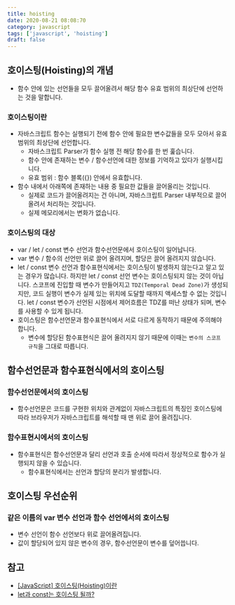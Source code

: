```yaml
---
title: hoisting
date: 2020-08-21 08:08:70
category: javascript
tags: ['javascript', 'hoisting']
draft: false
---
```


## 호이스팅(Hoisting)의 개념

- 함수 안에 있는 선언들을 모두 끌어올려서 해당 함수 유효 범위의 최상단에 선언하는 것을 말합니다.

### 호이스팅이란

- 자바스크립트 함수는 실행되기 전에 함수 안에 필요한 변수값들을 모두 모아서 유효 범위의 최상단에 선언합니다.
  - 자바스크립트 Parser가 함수 실행 전 해당 함수를 한 번 훑습니다.
  - 함수 안에 존재하는 변수 / 함수선언에 대한 정보를 기억하고 있다가 실행시킵니다.
  - 유효 범위 : 함수 블록({}) 안에서 유효합니다.
- 함수 내에서 아래쪽에 존재하는 내용 중 필요한 값들을 끌어올리는 것입니다.
  - 실제로 코드가 끌어올려지는 건 아니며, 자바스크립트 Parser 내부적으로 끌어올려서 처리하는 것입니다.
  - 실제 메모리에서는 변화가 없습니다.

### 호이스팅의 대상

- var / let / const 변수 선언과 함수선언문에서 호이스팅이 일어납니다.
- var 변수 / 함수의 선언만 위로 끌어 올려지며, 할당은 끌어 올려지지 않습니다.
- let / const 변수 선언과 함수표현식에서는 호이스팅이 발생하지 않는다고 알고 있는 경우가 많습니다. 하지만 let / const 선언 변수는 호이스팅되지 않는 것이 아닙니다. 스코프에 진입할 때 변수가 만들어지고 `TDZ(Temporal Dead Zone)`가 생성되지만, 코드 실행이 변수가 실제 있는 위치에 도달할 때까지 액세스할 수 없는 것입니다. let / const 변수가 선언된 시점에서 제어흐름은 TDZ를 떠난 상태가 되며, 변수를 사용할 수 있게 됩니다.
- 호이스팅은 함수선언문과 함수표현식에서 서로 다르게 동작하기 때문에 주의해야 합니다.
  - 변수에 할당된 함수표현식은 끌어 올려지지 않기 때문에 이때는 `변수의 스코프 규칙`을 그대로 따릅니다.

## 함수선언문과 함수표현식에서의 호이스팅

### 함수선언문에서의 호이스팅

- 함수선언문은 코드를 구현한 위치와 관계없이 자바스크립트의 특징인 호이스팅에 따라 브라우저가 자바스크립트를 해석할 때 맨 위로 끌어 올려집니다.

### 함수표현시에서의 호이스팅

- 함수표현식은 함수선언문과 달리 선언과 호출 순서에 따라서 정상적으로 함수가 실행되지 않을 수 있습니다.
  - 함수표현식에서는 선언과 할당의 분리가 발생합니다.

## 호이스팅 우선순위

### 같은 이름의 var 변수 선언과 함수 선언에서의 호이스팅

- 변수 선언이 함수 선언보다 위로 끌어올려집니다.
- 값이 할당되어 있지 않은 변수의 경우, 함수선언문이 변수를 덮어씁니다.

## 참고

- [[JavaScript] 호이스팅(Hoisting)이란](https://gmlwjd9405.github.io/2019/04/22/javascript-hoisting.html)
- [let과 const는 호이스팅 될까?](https://medium.com/korbit-engineering/let%EA%B3%BC-const%EB%8A%94-%ED%98%B8%EC%9D%B4%EC%8A%A4%ED%8C%85-%EB%90%A0%EA%B9%8C-72fcf2fac365)
